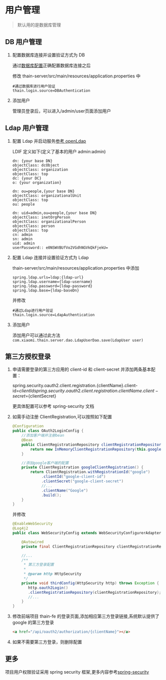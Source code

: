 <!--
 Copyright (c) 2019, Xiaomi, Inc.  All rights reserved.
 This source code is licensed under the Apache License Version 2.0, which
 can be found in the LICENSE file in the root directory of this source tree.
-->

# 用户管理

> 默认用的是数据库管理

## DB 用户管理

1. 配置数据库连接并设置验证方式为 DB

   通过[数据库配置](./2.数据库配置.md)正确配置数据库连接之后

   修改 thain-server/src/main/resources/application.properties 中

   ```properties
   #通过数据库进行用户验证
   thain.login.source=DBAuthentication
   ```

1. 添加用户

   管理员登录后，可以进入/admin/user页面添加用户

## Ldap 用户管理

1. 配置 Ldap 并启动服务[参考 openLdap](http://www.openldap.org/doc)

   LDIF 定义如下(定义了基本的用户 admin:admin)

   ```ldif
   dn: {your base DN}
   objectClass: dcObject
   objectClass: organization
   objectClass: top
   dc: {your DC}
   o: {your organization}

   dn: ou=people,{your base DN}
   objectClass: organizationalUnit
   objectClass: top
   ou: people

   dn: uid=admin,ou=people,{your base DN}
   objectClass: inetOrgPerson
   objectClass: organizationalPerson
   objectClass: person
   objectClass: top
   cn: admin
   sn: admin
   uid: admin
   userPassword:: e0NSWVBUfVo2VGdhNGVkQkFjekU=
   ```

1. 配置 Ldap 连接并设置验证方式为 Ldap

   thain-server/src/main/resources/application.properties 中添加

   ```properties
   spring.ldap.urls=ldap:{ldap-url}
   spring.ldap.username={ldap-username}
   spring.ldap.password={ldap-password}
   spring.ldap.base={ldap-baseDn}
   ```

   并修改

   ```properties
   #通过Ldap进行用户验证
   thain.login.source=LdapAuthentication
   ```

1. 添加用户

   添加用户可以通过此方法`com.xiaomi.thain.server.dao.LdapUserDao.save(LdapUser user)`

## 第三方授权登录

1. 申请需要登录的第三方应用的 client-id 和 client-secret 并添加两条基本配置：

   spring.security.oauth2.client.registration.{clientName}.client-id=${clientId}  
    spring.security.oauth2.client.registration.{clientName}.client-secret=${clientSecret}

   更具体配置可以参考 spring-security 文档

1. 如需手动注册 ClientRegistration,可以按照如下配置

    ```java
    @Configuration
    public class OAuth2LoginConfig {
        //添加客户端并注册bean
        @Bean
        public ClientRegistrationRepository clientRegistrationRepository() {
            return new InMemoryClientRegistrationRepository(this.googleClientRegistration());
        }

        //添加google客户端的配置
        private ClientRegistration googleClientRegistration() {
            return ClientRegistration.withRegistrationId("google")
                 .clientId("google-client-id")
                 .clientSecret("google-client-secret")
                 //...
                 .clientName("Google")
                 .build();
        }
    }
    ```

   并修改

    ```java
    @EnableWebSecurity
    @Log4j2
    public class WebSecurityConfig extends WebSecurityConfigurerAdapter {

        @Autowired
        private final ClientRegistrationRepository clientRegistrationRepository;

        //...
        /**
         * 第三方登录配置
         *
         * @param http HttpSecurity
         */
        private void thirdConfig(HttpSecurity http) throws Exception {
           http.oauth2Login()
           .clientRegistrationRepository(clientRegistrationRepository);
           //...
        }
    }
    ```

1. 修改前端项目 thain-fe 的登录页面,添加相应第三方登录链接,系统默认提供了 google 的第三方登录

   ```html
   <a href="/api/oauth2/authorization/{clientName}"></a>
   ```

1. 如果不需要第三方登录，则删除配置

## 更多

项目用户权限验证采用 spring security 框架,更多内容参考[spring-security](https://docs.spring.io/spring-security/site/docs/old/5.2.0.BUILD-SNAPSHOT/reference/htmlsingle)
